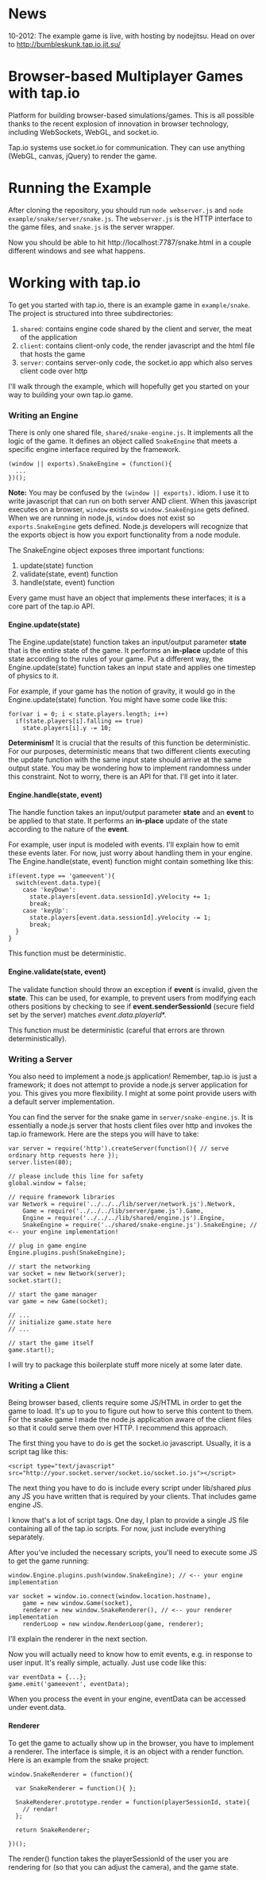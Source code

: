 News
====
10-2012: The example game is live, with hosting by nodejitsu. Head on over to http://bumbleskunk.tap.io.jit.su/

Browser-based Multiplayer Games with tap.io
===========================================

Platform for building browser-based simulations/games. This is all possible thanks to the recent 
explosion of innovation in browser technology, including WebSockets, WebGL, and socket.io.

Tap.io systems use socket.io for communication. They can use anything (WebGL, canvas, jQuery) to render the game.

Running the Example
===================
After cloning the repository, you should run ```node webserver.js``` and ```node example/snake/server/snake.js```.
The ```webserver.js``` is the HTTP interface to the game files, and ```snake.js``` is the server wrapper.

Now you should be able to hit http://localhost:7787/snake.html in a couple different windows and see what happens.

Working with tap.io
===================

To get you started with tap.io, there is an example game in ```example/snake```. The project is structured into three
subdirectories:

1. ```shared```: contains engine code shared by the client and server, the meat of the application
2. ```client```: contains client-only code, the render javascript and the html file that hosts the game
3. ```server```: contains server-only code, the socket.io app which also serves client code over http

I'll walk through the example, which will hopefully get you started on your way to building your own tap.io game.

### Writing an Engine

There is only one shared file, ```shared/snake-engine.js```. It implements all the logic of the game. It defines an
object called ```SnakeEngine``` that meets a specific engine interface required by the framework.

```
(window || exports).SnakeEngine = (function(){
  ...
})();
```

**Note:** You may be confused by the ```(window || exports).``` idiom. I use it to write javascript that can run on 
both server AND client.  When this javascript executes on a browser, ```window``` exists so ```window.SnakeEngine``` 
gets defined. When we are running in node.js, ```window``` does not exist so ```exports.SnakeEngine``` gets 
defined. Node.js developers will recognize that the exports object is how you export functionality from a node module.

The SnakeEngine object exposes three important functions:

1. update(state) function
2. validate(state, event) function
3. handle(state, event) function

Every game must have an object that implements these interfaces; it is a core part of the tap.io API.

#### Engine.update(state)

The Engine.update(state) function takes an input/output parameter **state** that is the entire state of the game.
It performs an **in-place** update of this state according to the rules of your game.  Put a different way, 
the Engine.update(state) function takes an input state and applies one timestep of physics to it.

For example, if your game has the notion of gravity, it would go in the Engine.update(state) function. You might
have some code like this:

```
for(var i = 0; i < state.players.length; i++)
  if(state.players[i].falling == true)
    state.players[i].y -= 10;
```

**Determinism!** It is crucial that the results of this function be deterministic. For our purposes, deterministic 
means that two different clients executing the update function with the same input state should arrive at the 
same output state.  You may be wondering how to implement randomness under this constraint. Not to worry, there is 
an API for that. I'll get into it later.

#### Engine.handle(state, event)

The handle function takes an input/output parameter **state** and an **event** to be applied to that state.
It performs an **in-place** update of the state according to the nature of the **event**.

For example, user input is modeled with events. I'll explain how to emit these events later. For now, 
just worry about handling them in your engine. The Engine.handle(state, event) function might contain
something like this:

```
if(event.type == 'gameevent'){
  switch(event.data.type){
    case 'keyDown':
      state.players[event.data.sessionId].yVelocity += 1;
      break;
    case 'keyUp':
      state.players[event.data.sessionId].yVelocity -= 1;
      break;
  }
}
```

This function must be deterministic.

#### Engine.validate(state, event)

The validate function should throw an exception if **event** is invalid, given the **state**. This can be used, 
for example, to prevent users from modifying each others positions by checking to see if
**event.senderSessionId** (secure field set by the server) matches *event.data.playerId**.

This function must be deterministic (careful that errors are thrown deterministically).

### Writing a Server

You also need to implement a node.js application! Remember, tap.io is just a framework;
it does not attempt to provide a node.js server application for you. This gives you more flexibility.
I might at some point provide users with a default server implementation.

You can find the server for the snake game in ```server/snake-engine.js```. It is essentially a node.js server 
that hosts client files over http and invokes the tap.io framework. Here are the steps you will have to take:

```
var server = require('http').createServer(function(){ // serve ordinary http requests here });
server.listen(80);

// please include this line for safety
global.window = false;

// require framework libraries
var Network = require('../../../lib/server/network.js').Network,
    Game = require('../../../lib/server/game.js').Game,
    Engine = require('../../../lib/shared/engine.js').Engine,
    SnakeEngine = require('../shared/snake-engine.js').SnakeEngine; // <-- your engine implementation!

// plug in game engine
Engine.plugins.push(SnakeEngine);

// start the networking
var socket = new Network(server);
socket.start();

// start the game manager
var game = new Game(socket);

// ...
// initialize game.state here
// ...

// start the game itself
game.start();
```

I will try to package this boilerplate stuff more nicely at some later date.

### Writing a Client

Being browser based, clients require some JS/HTML in order to get the game to load. It's up to you to figure
out how to serve this content to them. For the snake game I made the node.js application aware of
the client files so that it could serve them over HTTP. I recommend this approach.

The first thing you have to do is get the socket.io javascript. Usually, it is a script tag like this:

```
<script type="text/javascript" src="http://your.socket.server/socket.io/socket.io.js"></script>
```

The next thing you have to do is include every script under lib/shared *plus* any JS you have written
that is required by your clients. That includes game engine JS.

I know that's a lot of script tags.  One day, I plan to provide a single JS file containing all of the 
tap.io scripts. For now, just include everything separately.

After you've included the necessary scripts, you'll need to execute some JS to get the game running:

```
window.Engine.plugins.push(window.SnakeEngine); // <-- your engine implementation

var socket = window.io.connect(window.location.hostname),
    game = new window.Game(socket),
    renderer = new window.SnakeRenderer(), // <-- your renderer implementation
    renderLoop = new window.RenderLoop(game, renderer);
```

I'll explain the renderer in the next section.

Now you will actually need to know how to emit events, e.g. in response to user input. It's really simple, 
actually. Just use code like this:

```
var eventData = {...};
game.emit('gameevent', eventData);
```

When you process the event in your engine, eventData can be accessed under event.data.

#### Renderer

To get the game to actually show up in the browser, you have to implement a renderer.  The interface is simple,
it is an object with a render function.  Here is an example from the snake project:

```
window.SnakeRenderer = (function(){

  var SnakeRenderer = function(){ };

  SnakeRenderer.prototype.render = function(playerSessionId, state){
    // rendar!
  };

  return SnakeRenderer;
  
})();
```

The render() function takes the playerSessionId of the user you are rendering for (so that you can
adjust the camera), and the game state.
